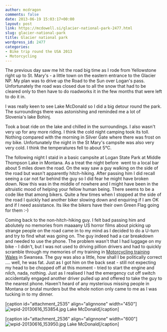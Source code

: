 ```yaml
---
author: mcdragon
comments: false
date: 2013-06-19 15:03:17+00:00
layout: post
link: https://mcdowell.si/glacier-national-park-2477.html
slug: glacier-national-park
title: Glacier national park
wordpress_id: 2477
categories:
- Bike trip round the USA 2013
- Motorcycling
---
```


The previous day saw me hit the road big time as I rode from Yellowstone right up to St. Mary's - a little town on the eastern entrance to the Glacier NP. My plan was to drive up the Road to the Sun over Logan's pass. Unfortunately the road was closed due to all the snow that had to be cleared only to then have to do roadworks it in the few months that were left to do it in.

I was really keen to see Lake McDonald so I did a big detour round the park. The surroundings there was astonishing and reminded me a lot of Slovenia's lake Bohinj.

Took a boat ride on the lake and chilled in the surroundings. I also wasn't very up for any more riding. I think the cold night camping took its toll. Nothing compared with the morning in Silver Gate where there was frost on my bike. Unfortunately the night in the St Mary's campsite was also very very cold. I think the temperatures fell to about 5°C.

The following night I staid in a basic campsite at Logan State Park at Middle Thompson Lake in Montana. As a treat the night before  went to a local bar about 5 miles down the road. On the way saw a guy walking on the side of the road but wasn't apparently hitch-hiking. After passing him I did recall seeing a car not far behind the guy so I did fear he might have broken down. Now this was in the middle of nowhere and I might have been in the altruistic mood of helping your fellow human being. There seems to be a code like that among bikers. Quite a few times when I stopped at the side of the road I quickly had another biker slowing down and enquiring if I am OK and if I need assistance. Its like the bikers have their own Green Flag going for them :-)

Coming back to the non-hitch-hiking guy. I felt bad passing him and abolutely no memories from maaaany US horror films about picking up strange people on the road came in to my mind as I decided to do a U-turn and try to find what was going on. The guy indeed had a car breakdown and needed to use the phone. The problem wasn't that I had luggage on my bike - I didn't, but I was not used to driving pillion drivers and had to quickly scramble through my memories of my training in [Motorcycling training Wales](http://motorcycletrainingwales.co.uk/) in Swansea. The guy was also a little, how shall I be politically correct .... well, he was fat. Just as I got him on the back seat - still not expecting my head to be chopped off at this moment - tried to start the engine and nilch, nada, nothing. Just as I realised I had the emergency cut off switch accidentally engaged another driver pulled up and offered to take the guy to the nearest phone. Haven't heard of any mysterious missing people in Montana or brutal murders but the whole notion only came to me as I was tucking in to my dinner.

[caption id="attachment_2535" align="alignnone" width="450"]![wpid-20130616_153854.jpg](https://img.mcdowell.si/2013/06/wpid-20130616_153854-1.jpg) Lake McDonald[/caption]

[caption id="attachment_2536" align="alignnone" width="600"]![wpid-20130616_153950.jpg](https://img.mcdowell.si/2013/06/wpid-20130616_153950-1.jpg) Lake McDonald[/caption]
